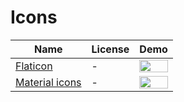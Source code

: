 
Icons
=======
Name | License | Demo
--- | --- | ---
[Flaticon](http://www.flaticon.com/) | - | <img src="http://image005.flaticon.com/share/flaticon-generic.jpg" width="100%">
[Material icons](https://design.google.com/icons/) | - | <img src="https://design.google.com/icons/static/images/tile-iconfont.svg" width="100%">
